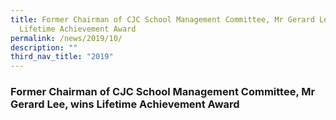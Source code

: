 ```yaml
---
title: Former Chairman of CJC School Management Committee, Mr Gerard Lee, wins
  Lifetime Achievement Award
permalink: /news/2019/10/
description: ""
third_nav_title: "2019"
---
```

### **Former Chairman of CJC School Management Committee, Mr Gerard Lee, wins Lifetime Achievement Award**
